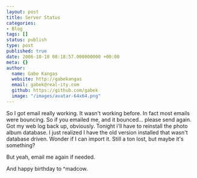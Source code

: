 ```yaml
---
layout: post
title: Server Status
categories:
- Blog
tags: []
status: publish
type: post
published: true
date: 2006-10-18 08:18:57.000000000 +00:00
meta: {}
author:
  name: Gabe Kangas
  website: http://gabekangas
  email: gabek@real-ity.com
  github: https://github.com/gabek
  image: "/images/avatar-64x64.png"
---
```

So I got email really working. It wasn\'t working before. In fact most emails were bouncing. So if you emailed me, and it bounced\... please send again. Got my web log back up, obviously. Tonight i\'ll have to reinstall the photo album database. I just realized I have the old version installed that wasn\'t database driven. Wonder if I can import it. Still a ton lost, but maybe it\'s something?

But yeah, email me again if needed.

And happy birthday to \^madcow.

